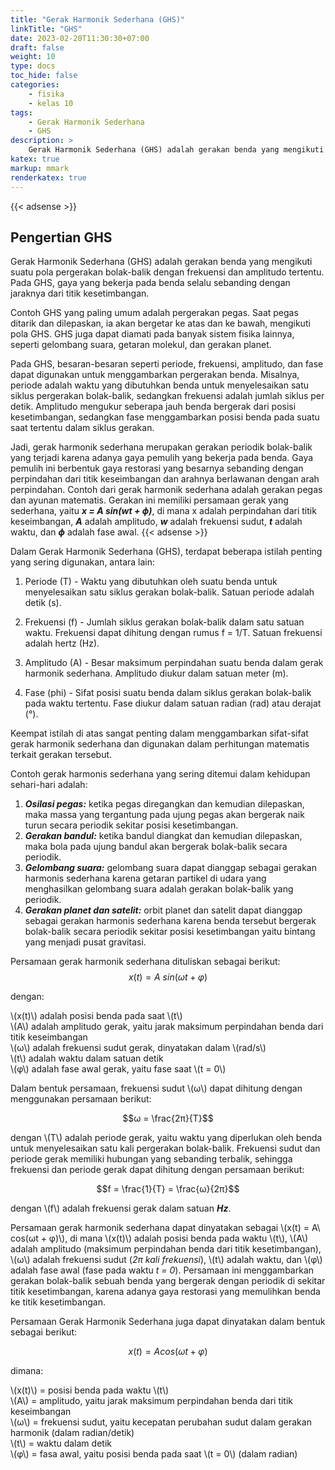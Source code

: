 ```yaml
---
title: "Gerak Harmonik Sederhana (GHS)"
linkTitle: "GHS"
date: 2023-02-20T11:30:30+07:00
draft: false
weight: 10
type: docs
toc_hide: false
categories:
    - fisika
    - kelas 10
tags:
    - Gerak Harmonik Sederhana
    - GHS
description: >
    Gerak Harmonik Sederhana (GHS) adalah gerakan benda yang mengikuti suatu pola pergerakan bolak-balik dengan frekuensi dan amplitudo tertentu.
katex: true
markup: mmark
renderkatex: true
---
```

{{< adsense >}}

## Pengertian GHS

Gerak Harmonik Sederhana (GHS) adalah gerakan benda yang mengikuti suatu pola pergerakan bolak-balik dengan frekuensi dan amplitudo tertentu. Pada GHS, gaya yang bekerja pada benda selalu sebanding dengan jaraknya dari titik kesetimbangan.

Contoh GHS yang paling umum adalah pergerakan pegas. Saat pegas ditarik dan dilepaskan, ia akan bergetar ke atas dan ke bawah, mengikuti pola GHS. GHS juga dapat diamati pada banyak sistem fisika lainnya, seperti gelombang suara, getaran molekul, dan gerakan planet.

Pada GHS, besaran-besaran seperti periode, frekuensi, amplitudo, dan fase dapat digunakan untuk menggambarkan pergerakan benda. Misalnya, periode adalah waktu yang dibutuhkan benda untuk menyelesaikan satu siklus pergerakan bolak-balik, sedangkan frekuensi adalah jumlah siklus per detik. Amplitudo mengukur seberapa jauh benda bergerak dari posisi kesetimbangan, sedangkan fase menggambarkan posisi benda pada suatu saat tertentu dalam siklus gerakan.

Jadi, gerak harmonik sederhana merupakan gerakan periodik bolak-balik yang terjadi karena adanya gaya pemulih yang bekerja pada benda. Gaya pemulih ini berbentuk gaya restorasi yang besarnya sebanding dengan perpindahan dari titik keseimbangan dan arahnya berlawanan dengan arah perpindahan. Contoh dari gerak harmonik sederhana adalah gerakan pegas dan ayunan matematis. Gerakan ini memiliki persamaan gerak yang sederhana, yaitu ***x = A sin(wt + ϕ)***, di mana x adalah perpindahan dari titik keseimbangan, ***A*** adalah amplitudo, ***w*** adalah frekuensi sudut, ***t*** adalah waktu, dan ***ϕ*** adalah fase awal.
{{< adsense >}}

Dalam Gerak Harmonik Sederhana (GHS), terdapat beberapa istilah penting yang sering digunakan, antara lain:

1. Periode (T) - Waktu yang dibutuhkan oleh suatu benda untuk menyelesaikan satu siklus gerakan bolak-balik. Satuan periode adalah detik (s).

2. Frekuensi (f) - Jumlah siklus gerakan bolak-balik dalam satu satuan waktu. Frekuensi dapat dihitung dengan rumus f = 1/T. Satuan frekuensi adalah hertz (Hz).

3. Amplitudo (A) - Besar maksimum perpindahan suatu benda dalam gerak harmonik sederhana. Amplitudo diukur dalam satuan meter (m).

4. Fase (phi) - Sifat posisi suatu benda dalam siklus gerakan bolak-balik pada waktu tertentu. Fase diukur dalam satuan radian (rad) atau derajat (°).

Keempat istilah di atas sangat penting dalam menggambarkan sifat-sifat gerak harmonik sederhana dan digunakan dalam perhitungan matematis terkait gerakan tersebut.

Contoh gerak harmonis sederhana yang sering ditemui dalam kehidupan sehari-hari adalah:

1. ***Osilasi pegas:*** ketika pegas diregangkan dan kemudian dilepaskan, maka massa yang tergantung pada ujung pegas akan bergerak naik turun secara periodik sekitar posisi kesetimbangan.
2. ***Gerakan bandul:*** ketika bandul diangkat dan kemudian dilepaskan, maka bola pada ujung bandul akan bergerak bolak-balik secara periodik.
3. ***Gelombang suara:*** gelombang suara dapat dianggap sebagai gerakan harmonis sederhana karena getaran partikel di udara yang menghasilkan gelombang suara adalah gerakan bolak-balik yang periodik.
4. ***Gerakan planet dan satelit:*** orbit planet dan satelit dapat dianggap sebagai gerakan harmonis sederhana karena benda tersebut bergerak bolak-balik secara periodik sekitar posisi kesetimbangan yaitu bintang yang menjadi pusat gravitasi.

Persamaan gerak harmonik sederhana dituliskan sebagai berikut:
$$x(t) = A\  sin(ωt + φ)$$

dengan:

\\(x(t)\\) adalah posisi benda pada saat \\(t\\)\
\\(A\\) adalah amplitudo gerak, yaitu jarak maksimum perpindahan benda dari titik keseimbangan\
\\(ω\\) adalah frekuensi sudut gerak, dinyatakan dalam \\(rad/s\\)\
\\(t\\) adalah waktu dalam satuan detik\
\\(φ\\) adalah fase awal gerak, yaitu fase saat \\(t = 0\\)

Dalam bentuk persamaan, frekuensi sudut \\(ω\\) dapat dihitung dengan menggunakan persamaan berikut:

$$ω = \frac{2π}{T}$$

dengan \\(T\\) adalah periode gerak, yaitu waktu yang diperlukan oleh benda untuk menyelesaikan satu kali pergerakan bolak-balik. Frekuensi sudut dan periode gerak memiliki hubungan yang sebanding terbalik, sehingga frekuensi dan periode gerak dapat dihitung dengan persamaan berikut:

$$f = \frac{1}{T} = \frac{ω}{2π}$$

dengan \\(f\\) adalah frekuensi gerak dalam satuan ***Hz***.

Persamaan gerak harmonik sederhana dapat dinyatakan sebagai \\(x(t) = A\ cos(ωt + φ)\\), di mana \\(x(t)\\) adalah posisi benda pada waktu \\(t\\), \\(A\\) adalah amplitudo (maksimum perpindahan benda dari titik kesetimbangan), \\(ω\\) adalah frekuensi sudut (*2π kali frekuensi*), \\(t\\) adalah waktu, dan \\(φ\\) adalah fase awal (fase pada waktu *t = 0*). Persamaan ini menggambarkan gerakan bolak-balik sebuah benda yang bergerak dengan periodik di sekitar titik kesetimbangan, karena adanya gaya restorasi yang memulihkan benda ke titik kesetimbangan.

Persamaan Gerak Harmonik Sederhana juga dapat dinyatakan dalam bentuk sebagai berikut:

$$x(t) = A cos(ωt + φ)$$

dimana:

\\(x(t)\\) = posisi benda pada waktu \\(t\\)\
\\(A\\) = amplitudo, yaitu jarak maksimum perpindahan benda dari titik keseimbangan\
\\(ω\\) = frekuensi sudut, yaitu kecepatan perubahan sudut dalam gerakan harmonik (dalam radian/detik)\
\\(t\\) = waktu dalam detik\
\\(φ\\) = fasa awal, yaitu posisi benda pada saat \\(t = 0\\) (dalam radian)
